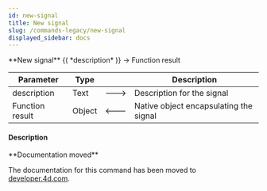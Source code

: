 ```yaml
---
id: new-signal
title: New signal
slug: /commands-legacy/new-signal
displayed_sidebar: docs
---
```


<!--REF #_command_.New signal.Syntax-->**New signal** {( *description* )} -> Function result<!-- END REF-->
<!--REF #_command_.New signal.Params-->
| Parameter | Type |  | Description |
| --- | --- | --- | --- |
| description | Text | &#x1F852; | Description for the signal |
| Function result | Object | &#x1F850; | Native object encapsulating the signal |

<!-- END REF-->

#### Description 

<!--REF #_command_.New signal.Summary-->**Documentation moved**

The documentation for this command has been moved to [developer.<!-- END REF-->4d.com](https://developer.4d.com/docs/API/SignalClass#new-signal).
